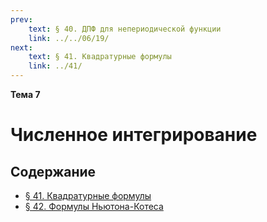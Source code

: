 ```yaml
---
prev:
    text: § 40. ДПФ для непериодической функции
    link: ../../06/19/
next:
    text: § 41. Квадратурные формулы
    link: ../41/
---
```


**Тема 7**

# Численное интегрирование

## Содержание

* [§ 41. Квадратурные формулы](./2024/lectures/07/41/)
* [§ 42. Формулы Ньютона-Котеса](./2024/lectures/07/42/)